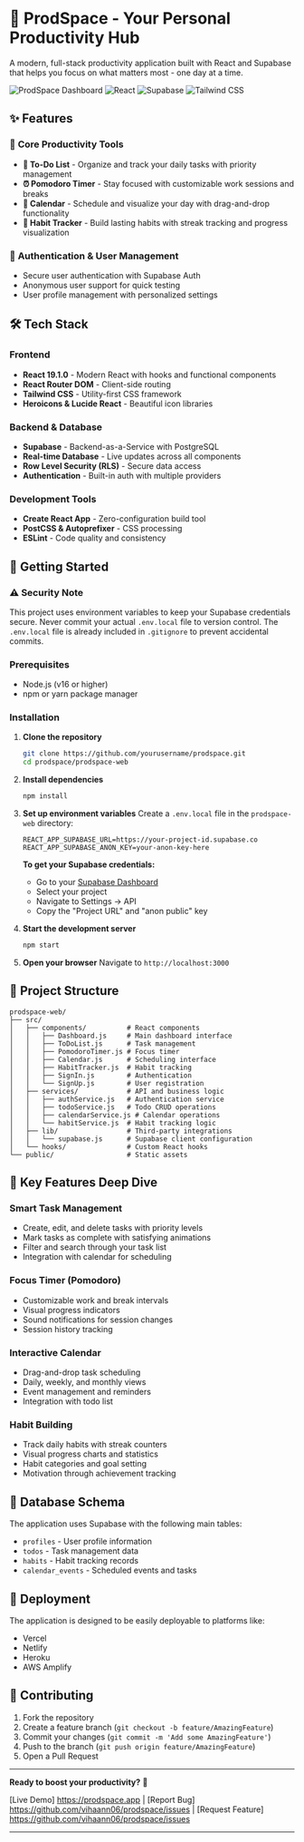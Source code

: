 # 🚀 ProdSpace - Your Personal Productivity Hub

A modern, full-stack productivity application built with React and Supabase that helps you focus on what matters most - one day at a time.

![ProdSpace Dashboard](https://img.shields.io/badge/Status-Live-brightgreen)
![React](https://img.shields.io/badge/React-19.1.0-blue)
![Supabase](https://img.shields.io/badge/Supabase-Backend-orange)
![Tailwind CSS](https://img.shields.io/badge/Tailwind-CSS-38B2AC)

## ✨ Features

### 🎯 **Core Productivity Tools**
- **📝 To-Do List** - Organize and track your daily tasks with priority management
- **⏰ Pomodoro Timer** - Stay focused with customizable work sessions and breaks
- **📅 Calendar** - Schedule and visualize your day with drag-and-drop functionality
- **🔄 Habit Tracker** - Build lasting habits with streak tracking and progress visualization

### 🔐 **Authentication & User Management**
- Secure user authentication with Supabase Auth
- Anonymous user support for quick testing
- User profile management with personalized settings

## 🛠️ Tech Stack

### Frontend
- **React 19.1.0** - Modern React with hooks and functional components
- **React Router DOM** - Client-side routing
- **Tailwind CSS** - Utility-first CSS framework
- **Heroicons & Lucide React** - Beautiful icon libraries

### Backend & Database
- **Supabase** - Backend-as-a-Service with PostgreSQL
- **Real-time Database** - Live updates across all components
- **Row Level Security (RLS)** - Secure data access
- **Authentication** - Built-in auth with multiple providers

### Development Tools
- **Create React App** - Zero-configuration build tool
- **PostCSS & Autoprefixer** - CSS processing
- **ESLint** - Code quality and consistency

## 🚀 Getting Started

### ⚠️ **Security Note**
This project uses environment variables to keep your Supabase credentials secure. Never commit your actual `.env.local` file to version control. The `.env.local` file is already included in `.gitignore` to prevent accidental commits.

### Prerequisites
- Node.js (v16 or higher)
- npm or yarn package manager

### Installation

1. **Clone the repository**
   ```bash
   git clone https://github.com/yourusername/prodspace.git
   cd prodspace/prodspace-web
   ```

2. **Install dependencies**
   ```bash
   npm install
   ```

3. **Set up environment variables**
   Create a `.env.local` file in the `prodspace-web` directory:
   ```env
   REACT_APP_SUPABASE_URL=https://your-project-id.supabase.co
   REACT_APP_SUPABASE_ANON_KEY=your-anon-key-here
   ```
   
   **To get your Supabase credentials:**
   - Go to your [Supabase Dashboard](https://supabase.com/dashboard)
   - Select your project
   - Navigate to Settings → API
   - Copy the "Project URL" and "anon public" key

4. **Start the development server**
   ```bash
   npm start
   ```

5. **Open your browser**
   Navigate to `http://localhost:3000`

## 📁 Project Structure

```
prodspace-web/
├── src/
│   ├── components/          # React components
│   │   ├── Dashboard.js     # Main dashboard interface
│   │   ├── ToDoList.js      # Task management
│   │   ├── PomodoroTimer.js # Focus timer
│   │   ├── Calendar.js      # Scheduling interface
│   │   ├── HabitTracker.js  # Habit tracking
│   │   ├── SignIn.js        # Authentication
│   │   └── SignUp.js        # User registration
│   ├── services/            # API and business logic
│   │   ├── authService.js   # Authentication service
│   │   ├── todoService.js   # Todo CRUD operations
│   │   ├── calendarService.js # Calendar operations
│   │   └── habitService.js  # Habit tracking logic
│   ├── lib/                 # Third-party integrations
│   │   └── supabase.js      # Supabase client configuration
│   └── hooks/               # Custom React hooks
└── public/                  # Static assets
```

## 🎯 Key Features Deep Dive

### **Smart Task Management**
- Create, edit, and delete tasks with priority levels
- Mark tasks as complete with satisfying animations
- Filter and search through your task list
- Integration with calendar for scheduling

### **Focus Timer (Pomodoro)**
- Customizable work and break intervals
- Visual progress indicators
- Sound notifications for session changes
- Session history tracking

### **Interactive Calendar**
- Drag-and-drop task scheduling
- Daily, weekly, and monthly views
- Event management and reminders
- Integration with todo list

### **Habit Building**
- Track daily habits with streak counters
- Visual progress charts and statistics
- Habit categories and goal setting
- Motivation through achievement tracking

## 🔧 Database Schema

The application uses Supabase with the following main tables:
- `profiles` - User profile information
- `todos` - Task management data
- `habits` - Habit tracking records
- `calendar_events` - Scheduled events and tasks

## 🚀 Deployment

The application is designed to be easily deployable to platforms like:
- Vercel
- Netlify
- Heroku
- AWS Amplify

## 🤝 Contributing

1. Fork the repository
2. Create a feature branch (`git checkout -b feature/AmazingFeature`)
3. Commit your changes (`git commit -m 'Add some AmazingFeature'`)
4. Push to the branch (`git push origin feature/AmazingFeature`)
5. Open a Pull Request

---

**Ready to boost your productivity?** 🚀

[Live Demo] https://prodspace.app | [Report Bug] https://github.com/vihaann06/prodspace/issues | [Request Feature] https://github.com/vihaann06/prodspace/issues

---